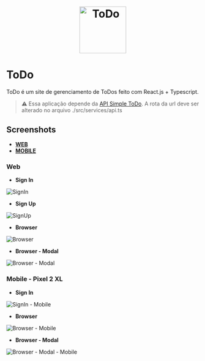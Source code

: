 <h1 align="center">
  <img alt="ToDo" src="./.github/logo.svg" height="122px" />
</h1>

# ToDo

ToDo é um site de gerenciamento de ToDos feito com React.js + Typescript.

> :warning: Essa aplicação depende da [API Simple ToDo](https://github.com/AlexBorgesDev/api-simple-to-do). A rota da url deve ser alterado no arquivo ./src/services/api.ts

## Screenshots

* **[WEB](#web)**
* **[MOBILE](#mobile---pixel-2-xl)**

### Web

* **Sign In** <br />
<img alt="SignIn" src="./.github/signIn-active.png" />

* **Sign Up** <br />
<img alt="SignUp" src="./.github/signUp.png" />

* **Browser** <br />
<img alt="Browser" src="./.github/browser.png" />

* **Browser - Modal** <br />
<img alt="Browser - Modal" src="./.github/browser-modal.png" />


### Mobile - Pixel 2 XL

* **Sign In** <br />
<img alt="SignIn - Mobile" src="./.github/signIn-active-mobile.png" />

* **Browser** <br />
<img alt="Browser - Mobile" src="./.github/browser-mobile.png" />

* **Browser - Modal** <br />
<img alt="Browser - Modal - Mobile" src="./.github/browser-modal-mobile.png" />
